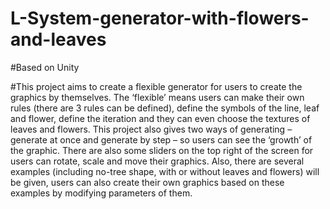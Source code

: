 # L-System-generator-with-flowers-and-leaves

#Based on Unity

#This project aims to create a flexible generator for users to create the graphics by themselves. The ‘flexible’ means users can make their own rules (there are 3 rules can be defined), define the symbols of the line, leaf and flower, define the iteration and they can even choose the textures of leaves and flowers. This project also gives two ways of generating – generate at once and generate by step – so users can see the ‘growth’ of the graphic. There are also some sliders on the top right of the screen for users can rotate, scale and move their graphics. Also, there are several examples (including no-tree shape, with or without leaves and flowers) will be given, users can also create their own graphics based on these examples by modifying parameters of them.

